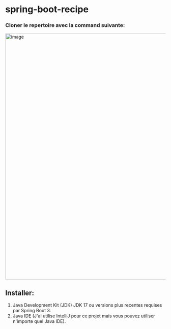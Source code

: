 # spring-boot-recipe

### Cloner le repertoire avec la command suivante:
 <img width="774" alt="image" src="https://github.com/user-attachments/assets/0426cbc7-248c-4710-a4a8-49cf156bd13d">
 
 ## Installer:

 1. Java Development Kit (JDK) JDK 17 ou versions plus recentes requises par Spring Boot 3.
 2.  Java IDE (J'ai utilise IntelliJ pour ce projet mais vous pouvez utiliser n'importe quel Java IDE).


